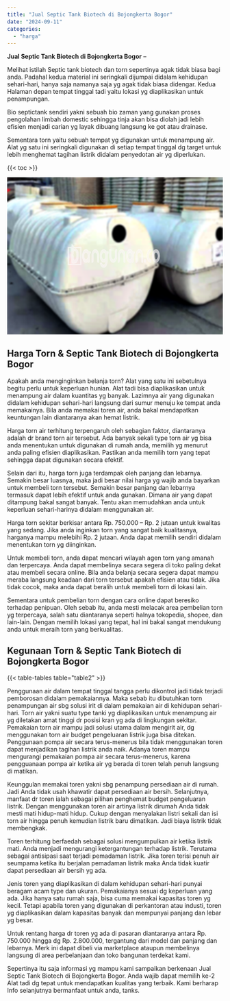 ```yaml
---
title: "Jual Septic Tank Biotech di Bojongkerta Bogor"
date: "2024-09-11"
categories: 
  - "harga"
---
```


**Jual Septic Tank Biotech di Bojongkerta Bogor** –

Melihat istilah Septic tank biotech dan torn sepertinya agak tidak biasa bagi anda. Padahal kedua material ini seringkali dijumpai didalam kehidupan sehari-hari, hanya saja namanya saja yg agak tidak biasa didengar. Kedua Halaman depan tempat tinggal tadi yaitu lokasi yg diaplikasikan untuk penampungan.

Bio septictank sendiri yakni sebuah bio zaman yang gunakan proses pengolahan limbah domestic sehingga tinja akan bisa diolah jadi lebih efisien menjadi carian yg layak dibuang langsung ke got atau drainase.

Sementara torn yaitu sebuah tempat yg digunakan untuk menampung air. Alat yg satu ini seringkali digunakan di setiap tempat tinggal dg target untuk lebih menghemat tagihan listrik didalam penyedotan air yg diperlukan.

{{< toc >}}

![Jual Septic Tank Biotech di Bojongkerta Bogor](/images/jual-bio-septictank-32.png)

## Harga Torn & Septic Tank Biotech di Bojongkerta Bogor

Apakah anda menginginkan belanja torn? Alat yang satu ini sebetulnya begitu perlu untuk keperluan hunian. Alat tadi bisa diaplikasikan untuk menampung air dalam kuantitas yg banyak. Lazimnya air yang digunakan didalam kehidupan sehari-hari langsung dari sumur menuju ke tempat anda memakainya. Bila anda memakai toren air, anda bakal mendapatkan keuntungan lain diantaranya akan hemat listrik.

Harga torn air terhitung terpengaruh oleh sebagian faktor, diantaranya adalah dr brand torn air tersebut. Ada banyak sekali type torn air yg bisa anda menentukan untuk digunakan di rumah anda, memilih yg menurut anda paling efisien diaplikasikan. Pastikan anda memilih torn yang tepat sehingga dapat digunakan secara efektif.

Selain dari itu, harga torn juga terdampak oleh panjang dan lebarnya. Semakin besar luasnya, maka jadi besar nilai harga yg wajib anda bayarkan untuk membeli torn tersebut. Semakin besar panjang dan lebarnya termasuk dapat lebih efektif untuk anda gunakan. Dimana air yang dapat ditampung bakal sangat banyak. Tentu akan memudahkan anda untuk keperluan sehari-harinya didalam menggunakan air.

Harga torn sekitar berkisar antara Rp. 750.000 – Rp. 2 jutaan untuk kwalitas yang sedang. Jika anda inginkan torn yang sangat baik kualitasnya, harganya mampu melebihi Rp. 2 jutaan. Anda dapat memilih sendiri didalam menentukan torn yg diinginkan.

Untuk membeli torn, anda dapat mencari wilayah agen torn yang amanah dan terpercaya. Anda dapat membelinya secara segera di toko paling dekat atau membeli secara online. Bila anda belanja secara segera dapat mampu meraba langsung keadaan dari torn tersebut apakah efisien atau tidak. Jika tidak cocok, maka anda dapat beralih untuk membeli torn di lokasi lain.

Sementara untuk pembelian torn dengan cara online dapat beresiko terhadap penipuan. Oleh sebab itu, anda mesti melacak area pembelian torn yg terpercaya, salah satu diantaranya seperti halnya tokopedia, shopee, dan lain-lain. Dengan memilih lokasi yang tepat, hal ini bakal sangat mendukung anda untuk meraih torn yang berkualitas.

## Kegunaan Torn & Septic Tank Biotech di Bojongkerta Bogor

{{< table-tables table="table2" >}}

Penggunaan air dalam tempat tinggal tangga perlu dikontrol jadi tidak terjadi pemborosan didalam pemakaiannya. Maka sebab itu dibutuhkan torn penampungan air sbg solusi irit di dalam pemakaian air di kehidupan sehari-hari. Torn air yakni suatu type tanki yg diaplikasikan untuk menampung air yg diletakan amat tinggi dr posisi kran yg ada di lingkungan sekitar. Pemakaian torn air mampu jadi solusi utama dalam mengirit air, dg menggunakan torn air budget pengeluaran listrik juga bisa ditekan. Penggunaan pompa air secara terus-menerus bila tidak menggunakan toren dapat menjadikan tagihan listrik anda naik. Adanya toren mampu mengurangi pemakaian pompa air secara terus-menerus, karena pengguanaan pompa air ketika air yg berada di toren telah penuh langsung di matikan.

Keunggulan memakai toren yakni sbg penampung persediaan air di rumah. Jadi Anda tidak usah khawatir dapat persediaan air bersih. Selanjutnya, manfaat dr toren ialah sebagai pilihan penghemat budget pengeluaran listrik. Dengan menggunakan toren air artinya listrik dirumah Anda tidak mesti mati hidup-mati hidup. Cukup dengan menyalakan listri sekali dan isi torn air hingga penuh kemudian listrik baru dimatikan. Jadi biaya listrik tidak membengkak.

Toren terhitung berfaedah sebagai solusi mengumpulkan air ketika listrik mati. Anda menjadi mengurangi ketergantungan terhadap listrik. Terutama sebagai antisipasi saat terjadi pemadaman listrik. Jika toren terisi penuh air seumpama ketika itu berjalan pemadaman listrik maka Anda tidak kuatir dapat persediaan air bersih yg ada.

Jenis toren yang diaplikasikan di dalam kehidupan sehari-hari punyai beragam acam type dan ukuran. Pemakaianya sesuai dg keperluan yang ada. Jika hanya satu rumah saja, bisa cuma memakai kapasitas toren yg kecil. Tetapi apabila toren yang digunakan di perkantoran atau industi, toren yg diaplikasikan dalam kapasitas banyak dan mempunyai panjang dan lebar yg besar.

Untuk rentang harga dr toren yg ada di pasaran diantaranya antara Rp. 750.000 hingga dg Rp. 2.800.000, tergantung dari model dan panjang dan lebarnya. Merk ini dapat dibeli via marketplace ataupun membelinya langsung di area perbelanjaan dan toko bangunan terdekat kami.

Sepertinya itu saja informasi yg mampu kami sampaikan berkenaan Jual Septic Tank Biotech di Bojongkerta Bogor. Anda wajib dapat memilih ke-2 Alat tadi dg tepat untuk mendapatkan kualitas yang terbaik. Kami berharap Info selanjutnya bermanfaat untuk anda, tanks.
